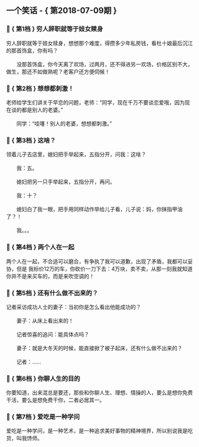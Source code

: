 ## 一个笑话 - { 第2018-07-09期 }
</hr>

### :jack_o_lantern: { 第1档 } 穷人辞职就等于妓女赎身
穷人辞职就等于妓女赎身，想想那个难度，得攒多少年私房钱，看杜十娘最后沉江的那首饰盒，你有吗？<br/><br/>　　没那首饰盒，你今天离了欢场，过两月，还不得进另一欢场，价格区别不大，做生，那还不如做熟呢？老客户还方便伺候！


### :jack_o_lantern: { 第2档 } 想想都刺激！
老师给学生们讲关于早恋的问题，老师：“同学，现在千万不要谈恋爱哦，因为现在谈的都是别人的老婆。”<br/><br/>　　同学：“哇噻！别人的老婆，想想都刺激。”


### :jack_o_lantern: { 第3档 } 这啥？
领着儿子去店里，媳妇把手举起来，五指分开，问我：这啥？<br/><br/>　　我：五。<br/><br/>　　媳妇把另一只手举起来，五指分开，再问。<br/><br/>　　我：十？<br/><br/>　　媳妇白了我一眼，把手用同样动作举给儿子看，儿子说：妈，你抹指甲油了？！<br/><br/>　　我。。。


### :jack_o_lantern: { 第4档 } 两个人在一起
两个人在一起，不合适可以磨合，有争执了我可以道歉，出现了矛盾，我都可以妥协，但是 我标价12万的车，你砍价一刀下去：4万块，卖不卖，从那一刻我就知道你并不是来买车的，而是来吹空调的！


### :jack_o_lantern: { 第5档 } 还有什么做不出来的？
记者采访成功人士的妻子：当初你是怎么看出他能成功的？<br/><br/>　　妻子：从床上看出来的！<br/><br/>　　记者惊喜的追问：能具体点吗？<br/><br/>　　妻子：就是大冬天的时候，能直接掀了被子起床，还有什么做不出来的？<br/><br/>　　记者：……


### :jack_o_lantern: { 第6档 } 你聊人生的目的
你要知道，出来混总是要还，那些和你聊人生、理想、情操的人，要么是想你免费干活，要么是想免费干你，二者必居其一。


### :jack_o_lantern: { 第7档 } 爱吃是一种学问
爱吃是一种学问，是一种艺术，是一种追求美好事物的精神境界，所以别说我是吃货，叫我馋师。

